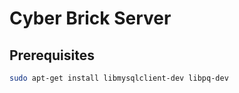 # Cyber Brick Server

## Prerequisites

```sh
sudo apt-get install libmysqlclient-dev libpq-dev
```

